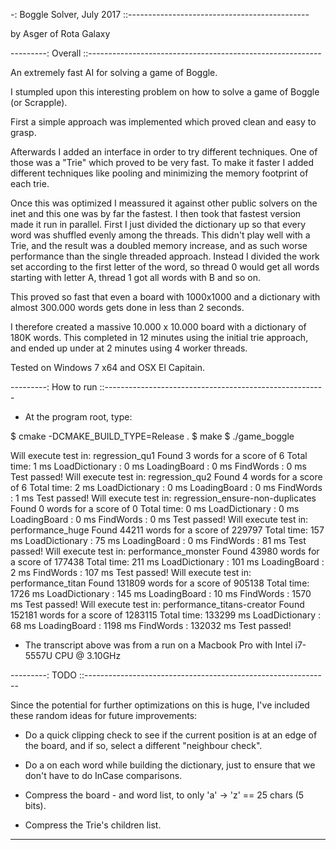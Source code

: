 -:  Boggle Solver, July 2017 ::---------------------------------------------

by Asger of Rota Galaxy



---------: Overall ::----------------------------------------------------------

An extremely fast AI for solving a game of Boggle.

I stumpled upon this interesting problem on how to solve a game of Boggle (or
Scrapple).

First a simple approach was implemented which proved clean and easy to grasp.

Afterwards I added an interface in order to try different techniques. One of
those was a "Trie" which proved to be very fast.
To make it faster I added different techniques like pooling and minimizing the
memory footprint of each trie.

Once this was optimized I meassured it against other public solvers on the
inet and this one was by far the fastest. I then took that fastest version
made it run in parallel.
First I just divided the dictionary up so that every word was shuffled evenly
among the threads. This didn't play well with a Trie, and the result was a
doubled memory increase, and as such worse performance than the single threaded
approach.
Instead I divided the work set according to the first letter of the word, so
thread 0 would get all words starting with letter A, thread 1 got all words
with B and so on.

This proved so fast that even a board with 1000x1000 and a dictionary with
almost 300.000 words gets done in less than 2 seconds.

I therefore created a massive 10.000 x 10.000 board with a dictionary of 180K
words. This completed in 12 minutes using the initial trie approach, and ended
up under at 2 minutes using 4 worker threads.


Tested on Windows 7 x64 and OSX El Capitain.


---------: How to run ::-------------------------------------------------------

* At the program root, type:

$ cmake -DCMAKE_BUILD_TYPE=Release .
$ make
$ ./game_boggle

Will execute test in: regression_qu1
Found 3 words for a score of 6
  Total time: 1 ms
  LoadDictionary : 0 ms
  LoadingBoard : 0 ms
  FindWords : 0 ms
Test passed!
Will execute test in: regression_qu2
Found 4 words for a score of 6
  Total time: 2 ms
  LoadDictionary : 0 ms
  LoadingBoard : 0 ms
  FindWords : 1 ms
Test passed!
Will execute test in: regression_ensure-non-duplicates
Found 0 words for a score of 0
  Total time: 0 ms
  LoadDictionary : 0 ms
  LoadingBoard : 0 ms
  FindWords : 0 ms
Test passed!
Will execute test in: performance_huge
Found 44211 words for a score of 229797
  Total time: 157 ms
  LoadDictionary : 75 ms
  LoadingBoard : 0 ms
  FindWords : 81 ms
Test passed!
Will execute test in: performance_monster
Found 43980 words for a score of 177438
  Total time: 211 ms
  LoadDictionary : 101 ms
  LoadingBoard : 2 ms
  FindWords : 107 ms
Test passed!
Will execute test in: performance_titan
Found 131809 words for a score of 905138
  Total time: 1726 ms
  LoadDictionary : 145 ms
  LoadingBoard : 10 ms
  FindWords : 1570 ms
Test passed!
Will execute test in: performance_titans-creator
Found 152181 words for a score of 1283115
  Total time: 133299 ms
  LoadDictionary : 68 ms
  LoadingBoard : 1198 ms
  FindWords : 132032 ms
Test passed!

* The transcript above was from a run on a Macbook Pro with
  Intel i7-5557U CPU @ 3.10GHz


---------: TODO ::-------------------------------------------------------------

Since the potential for further optimizations on this is huge, I've
included these random ideas for future improvements:

* Do a quick clipping check to see if the current position is at an edge of the
  board, and if so, select a different "neighbour check".

* Do a <tolower> on each word while building the dictionary, just to ensure that
  we don't have to do InCase comparisons.

* Compress the board - and word list, to only 'a' -> 'z' == 25 chars (5 bits).

* Compress the Trie's children list.


-------------------------------------------------------------------------------
